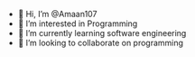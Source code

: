 - 👋 Hi, I’m @Amaan107
- 👀 I’m interested in Programming
- 🌱 I’m currently learning software engineering 
- 💞️ I’m looking to collaborate on programming

